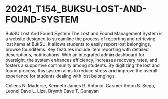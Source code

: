 # 20241_T154_BUKSU-LOST-AND-FOUND-SYSTEM
BukSU Lost And Found System
The Lost and Found Management System is a website designed to streamline the process of reporting
and retrieving lost items at BukSU. It allows students to easily report lost belongings, browse founditems.
Key features include item reporting with detailed descriptions, notifications.
With an integrated admin dashboard for oversight, the system enhances efficiency, increases recovery rates,
and fosters a supportive community among students. By digitizing the lost and found process, this system aims to reduce stress and improve the overall experience for students dealing with lost belongings.

Collens N. Maderse, 
Kenneth James R. Antonio, 
Casmer Anton B. Siega, 
Leonel Dave L. Liza, Brynth Dave T. Gunayan
